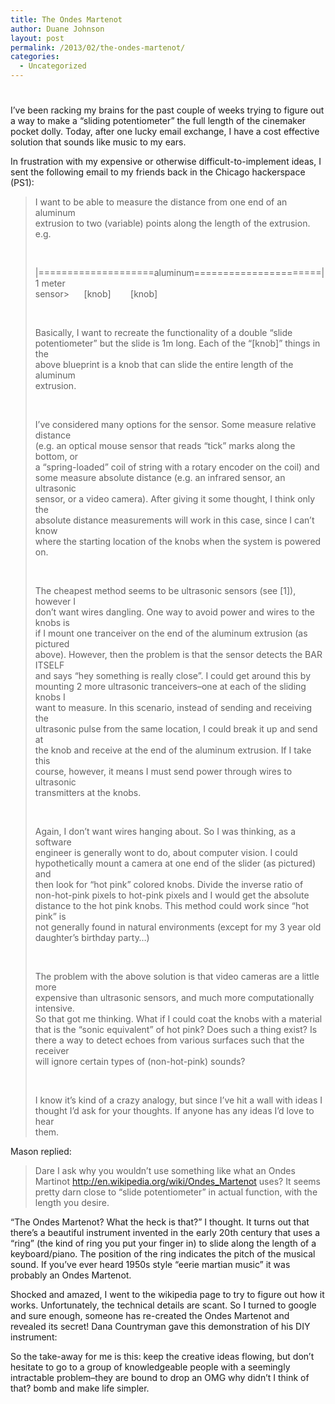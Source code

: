 ```yaml
---
title: The Ondes Martenot
author: Duane Johnson
layout: post
permalink: /2013/02/the-ondes-martenot/
categories:
  - Uncategorized
---
```

# 

I’ve been racking my brains for the past couple of weeks trying to figure out a way to make a “sliding potentiometer” the full length of the cinemaker pocket dolly. Today, after one lucky email exchange, I have a cost effective solution that sounds like music to my ears.

In frustration with my expensive or otherwise difficult-to-implement ideas, I sent the following email to my friends back in the Chicago hackerspace (PS1):

> I want to be able to measure the distance from one end of an aluminum  
> extrusion to two (variable) points along the length of the extrusion. e.g.
> 
>  
> 
> |====================aluminum======================| 1 meter  
> sensor>      [knob]        [knob]
> 
>  
> 
> Basically, I want to recreate the functionality of a double “slide  
> potentiometer” but the slide is 1m long. Each of the “[knob]” things in the  
> above blueprint is a knob that can slide the entire length of the aluminum  
> extrusion.
> 
>  
> 
> I’ve considered many options for the sensor. Some measure relative distance  
> (e.g. an optical mouse sensor that reads “tick” marks along the bottom, or  
> a “spring-loaded” coil of string with a rotary encoder on the coil) and  
> some measure absolute distance (e.g. an infrared sensor, an ultrasonic  
> sensor, or a video camera). After giving it some thought, I think only the  
> absolute distance measurements will work in this case, since I can’t know  
> where the starting location of the knobs when the system is powered on.
> 
>  
> 
> The cheapest method seems to be ultrasonic sensors (see [1]), however I  
> don’t want wires dangling. One way to avoid power and wires to the knobs is  
> if I mount one tranceiver on the end of the aluminum extrusion (as pictured  
> above). However, then the problem is that the sensor detects the BAR ITSELF  
> and says “hey something is really close”. I could get around this by  
> mounting 2 more ultrasonic tranceivers–one at each of the sliding knobs I  
> want to measure. In this scenario, instead of sending and receiving the  
> ultrasonic pulse from the same location, I could break it up and send at  
> the knob and receive at the end of the aluminum extrusion. If I take this  
> course, however, it means I must send power through wires to ultrasonic  
> transmitters at the knobs.
> 
>  
> 
> Again, I don’t want wires hanging about. So I was thinking, as a software  
> engineer is generally wont to do, about computer vision. I could  
> hypothetically mount a camera at one end of the slider (as pictured) and  
> then look for “hot pink” colored knobs. Divide the inverse ratio of  
> non-hot-pink pixels to hot-pink pixels and I would get the absolute  
> distance to the hot pink knobs. This method could work since “hot pink” is  
> not generally found in natural environments (except for my 3 year old  
> daughter’s birthday party…)
> 
>  
> 
> The problem with the above solution is that video cameras are a little more  
> expensive than ultrasonic sensors, and much more computationally intensive.  
> So that got me thinking. What if I could coat the knobs with a material  
> that is the “sonic equivalent” of hot pink? Does such a thing exist? Is  
> there a way to detect echoes from various surfaces such that the receiver  
> will ignore certain types of (non-hot-pink) sounds?
> 
>  
> 
> I know it’s kind of a crazy analogy, but since I’ve hit a wall with ideas I  
> thought I’d ask for your thoughts. If anyone has any ideas I’d love to hear  
> them.

Mason replied:

> Dare I ask why you wouldn’t use something like what an Ondes Martinot http://en.wikipedia.org/wiki/Ondes_Martenot uses? It seems pretty darn close to “slide potentiometer” in actual function, with the length you desire.

“The Ondes Martenot? What the heck is that?” I thought. It turns out that there’s a beautiful instrument invented in the early 20th century that uses a “ring” (the kind of ring you put your finger in) to slide along the length of a keyboard/piano. The position of the ring indicates the pitch of the musical sound. If you’ve ever heard 1950s style “eerie martian music” it was probably an Ondes Martenot.

Shocked and amazed, I went to the wikipedia page to try to figure out how it works. Unfortunately, the technical details are scant. So I turned to google and sure enough, someone has re-created the Ondes Martenot and revealed its secret! Dana Countryman gave this demonstration of his DIY instrument:



So the take-away for me is this: keep the creative ideas flowing, but don’t hesitate to go to a group of knowledgeable people with a seemingly intractable problem–they are bound to drop an OMG why didn’t I think of that? bomb and make life simpler.